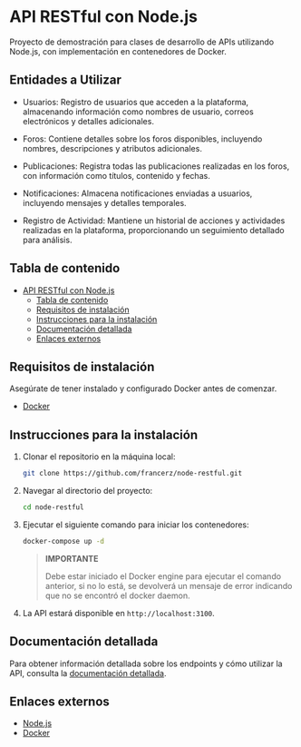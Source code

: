 # API RESTful con Node.js

Proyecto de demostración para clases de desarrollo de APIs utilizando Node.js,
con implementación en contenedores de Docker.

## Entidades a Utilizar

- Usuarios: Registro de usuarios que acceden a la plataforma, almacenando información como nombres de usuario, correos electrónicos y detalles adicionales.

- Foros: Contiene detalles sobre los foros disponibles, incluyendo nombres, descripciones y atributos adicionales.

- Publicaciones: Registra todas las publicaciones realizadas en los foros, con información como títulos, contenido y fechas.

- Notificaciones: Almacena notificaciones enviadas a usuarios, incluyendo mensajes y detalles temporales.

- Registro de Actividad: Mantiene un historial de acciones y actividades realizadas en la plataforma, proporcionando un seguimiento detallado para análisis.


## Tabla de contenido

- [API RESTful con Node.js](#api-restful-con-nodejs)
  - [Tabla de contenido](#tabla-de-contenido)
  - [Requisitos de instalación](#requisitos-de-instalación)
  - [Instrucciones para la instalación](#instrucciones-para-la-instalación)
  - [Documentación detallada](#documentación-detallada)
  - [Enlaces externos](#enlaces-externos)

## Requisitos de instalación

Asegúrate de tener instalado y configurado Docker antes de comenzar.

- [Docker](https://www.docker.com)

## Instrucciones para la instalación

1. Clonar el repositorio en la máquina local:
   
   ```sh
   git clone https://github.com/francerz/node-restful.git
   ```

2. Navegar al directorio del proyecto:
   
   ```sh
   cd node-restful
   ```

3. Ejecutar el siguiente comando para iniciar los contenedores:

    ```sh
    docker-compose up -d
    ```

    > **IMPORTANTE**
    >
    > Debe estar iniciado el Docker engine para ejecutar el comando anterior,
    > si no lo está, se devolverá un mensaje de error indicando que no se
    > encontró el docker daemon.

4. La API estará disponible en `http://localhost:3100`.

## Documentación detallada

Para obtener información detallada sobre los endpoints y cómo utilizar la API,
consulta la [documentación detallada](./docs/README.md).

## Enlaces externos

- [Node.js](https://www.nodejs.org)
- [Docker](https://www.docker.com)